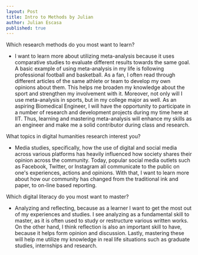 ```yaml
---
layout: Post
title: Intro to Methods by Julian
author: Julian Escasa
published: true
---
```


Which research methods do you most want to learn?
- I want to learn more about utilizing meta-analysis because it uses comparative studies to evaluate different results towards the same goal. A basic example of using meta-analysis in my life is following professional football and basketball. As a fan, I often read through different articles of the same athlete or team to develop my own opinions about them. This helps me broaden my knowledge about the sport and strengthen my involvement with it. Moreover, not only will I use meta-analysis in sports, but in my college major as well. As an aspiring Biomedical Engineer, I will have the opportunity to participate in a number of research and development projects during my time here at IIT. Thus, learning and mastering meta-analysis will enhance my skills as an engineer and make me a solid contributor during class and research. 

What topics in digital humanities research interest you?
- Media studies, specifically, how the use of digital and social media across various platforms has heavily influenced how society shares their opinion across the community. Today, popular social media outlets such as Facebook, Twitter, or Instagram all communicate to the public on one's experiences, actions and opinions. With that, I want to learn more about how our community has changed from the traditional ink and paper, to on-line based reporting.

Which digital literacy do you most want to master?
- Analyzing and reflecting, because as a learner I want to get the most out of my experiences and studies.  I see analyzing as a fundamental skill to master, as it is often used to study or restructure various written works. On the other hand, I think reflection is also an important skill to have, because it helps form opinion and discussion. Lastly, mastering these will help me utilize my knowledge in real life situations such as graduate studies, internships and research.
